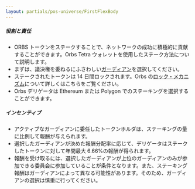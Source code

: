 ```yaml
---
layout: partials/pos-universe/FirstFlexBody
---
```


##### 役割と責任

- ORBS トークンをステークすることで、ネットワークの成功に積極的に貢献することができます。Orbs Tetra ウォレットを使用したステーク方法について説明します。
- まずは、議決権を委ねるにふさわしい[ガーディアン](https://staking.orbs.network/?p=/guardians)を選択してください。
- ステークされたトークンは 14 日間ロックされます。Orbs の[ロック・メカニズム](https://www.orbs.com/introducing-locking-when-staking-orbs)について詳しくはこちらをご覧ください。
- Orbs デリゲータは Ethereum または Polygon でのステーキングを選択することができます。

##### インセンティブ

- アクティブなガーディアンに委任したトークンホルダは、ステーキングの量に比例して報酬が与えられます。
- 選択したガーディアンが決めた報酬分配率に応じて、デリゲータはステークしたトークンに対して年間最大 6.66%の報酬が得られます。
- 報酬を受け取るには、選択したガーディアンが上位のガーディアンのみが参加できる委員会に参加していることが条件となります。また、ステーキング報酬はガーディアンによって異なる可能性があります。そのため、ガーディアンの選択は慎重に行ってください。

